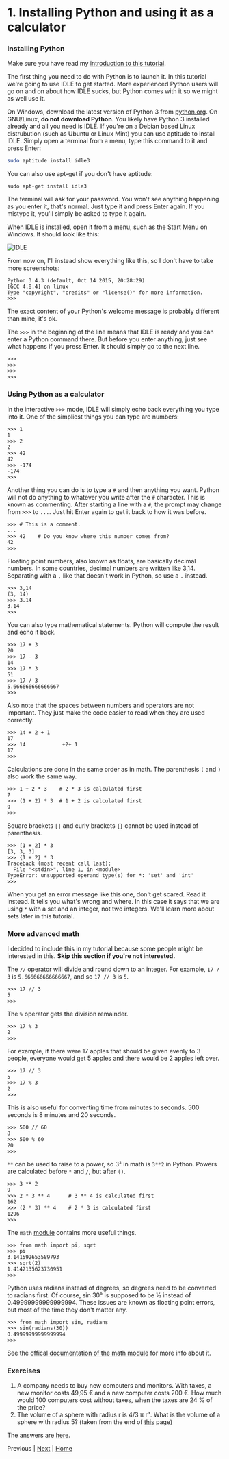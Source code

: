 # 1. Installing Python and using it as a calculator

### Installing Python

Make sure you have read my [introduction to this tutorial](README.md).

The first thing you need to do with Python is to launch it. In this tutorial we're going to use IDLE to get started. More experienced Python users will go on and on about how IDLE sucks, but Python comes with it so we might as well use it.

On Windows, download the latest version of Python 3 from [python.org](https://www.python.org/downloads/). On GNU/Linux, **do not download Python**. You likely have Python 3 installed already and all you need is IDLE. If you're on a Debian based Linux distrubution (such as Ubuntu or Linux Mint) you can use aptitude to install IDLE. Simply open a terminal from a menu, type this command to it and press Enter:

```sh
sudo aptitude install idle3
```

You can also use apt-get if you don't have aptitude:

    sudo apt-get install idle3

The terminal will ask for your password. You won't see anything happening as you enter it, that's normal. Just type it and press Enter again. If you mistype it, you'll simply be asked to type it again.

When IDLE is installed, open it from a menu, such as the Start Menu on Windows. It should look like this:

![IDLE](idle.png)

From now on, I'll instead show everything like this, so I don't have to take more screenshots:

    Python 3.4.3 (default, Oct 14 2015, 20:28:29) 
    [GCC 4.8.4] on linux
    Type "copyright", "credits" or "license()" for more information.
    >>>

The exact content of your Python's welcome message is probably different than mine, it's ok.

The `>>>` in the beginning of the line means that IDLE is ready and you can enter a Python command there. But before you enter anything, just see what happens if you press Enter. It should simply go to the next line.

    >>>
    >>>
    >>>
    >>>

### Using Python as a calculator

In the interactive `>>>` mode, IDLE will simply echo back everything you type into it. One of the simpliest things you can type are numbers:

    >>> 1
    1
    >>> 2
    2
    >>> 42
    42
    >>> -174
    -174
    >>>

Another thing you can do is to type a `#` and then anything you want. Python will not do anything to whatever you write after the `#` character. This is known as commenting. After starting a line with a `#`, the prompt may change from `>>>` to `...`. Just hit Enter again to get it back to how it was before.

    >>> # This is a comment.
    ... 
    >>> 42    # Do you know where this number comes from?
    42
    >>>

Floating point numbers, also known as floats, are basically decimal numbers. In some countries, decimal numbers are written like 3,14. Separating with a `,` like that doesn't work in Python, so use a `.` instead.

    >>> 3,14
    (3, 14)
    >>> 3.14
    3.14
    >>>

You can also type mathematical statements. Python will compute the result and echo it back.

    >>> 17 + 3
    20
    >>> 17 - 3
    14
    >>> 17 * 3
    51
    >>> 17 / 3
    5.666666666666667
    >>>

Also note that the spaces between numbers and operators are not important. They just make the code easier to read when they are used correctly.

    >>> 14 + 2 + 1
    17
    >>> 14            +2+ 1
    17
    >>>

Calculations are done in the same order as in math. The parenthesis `(` and `)` also work the same way.

    >>> 1 + 2 * 3    # 2 * 3 is calculated first
    7
    >>> (1 + 2) * 3  # 1 + 2 is calculated first
    9
    >>>

Square brackets `[]` and curly brackets `{}` cannot be used instead of parenthesis.

    >>> [1 + 2] * 3
    [3, 3, 3]
    >>> {1 + 2} * 3
    Traceback (most recent call last):
      File "<stdin>", line 1, in <module>
    TypeError: unsupported operand type(s) for *: 'set' and 'int'
    >>> 

When you get an error message like this one, don't get scared. Read it instead. It tells you what's wrong and where. In this case it says that we are using `*` with a set and an integer, not two integers. We'll learn more about sets later in this tutorial.

### More advanced math

I decided to include this in my tutorial because some people might be interested in this. **Skip this section if you're not interested.**

The `//` operator will divide and round down to an integer. For example, `17 / 3` is `5.666666666666667`, and so `17 // 3` is `5`.

    >>> 17 // 3
    5
    >>>

The `%` operator gets the division remainder.

    >>> 17 % 3
    2
    >>>

For example, if there were 17 apples that should be given evenly to 3 people, everyone would get 5 apples and there would be 2 apples left over.

    >>> 17 // 3
    5
    >>> 17 % 3
    2
    >>>

This is also useful for converting time from minutes to seconds. 500 seconds is 8 minutes and 20 seconds.

    >>> 500 // 60
    8
    >>> 500 % 60
    20
    >>>

`**` can be used to raise to a power, so 3² in math is `3**2` in Python. Powers are calculated before `*` and `/`, but after `()`.

    >>> 3 ** 2
    9
    >>> 2 * 3 ** 4      # 3 ** 4 is calculated first
    162
    >>> (2 * 3) ** 4    # 2 * 3 is calculated first
    1296
    >>>

The `math` [module](TODO) contains more useful things.

    >>> from math import pi, sqrt
    >>> pi
    3.141592653589793
    >>> sqrt(2)
    1.4142135623730951
    >>>

Python uses radians instead of degrees, so degrees need to be converted to radians first. Of course, sin 30° is supposed to be ½ instead of 0.49999999999999994. These issues are known as floating point errors, but most of the time they don't matter any.

    >>> from math import sin, radians
    >>> sin(radians(30))
    0.49999999999999994
    >>>

See the [offical documentation of the math module](https://docs.python.org/3/library/math.html) for more info about it.

### Exercises

1. A company needs to buy new computers and monitors. With taxes, a new monitor costs 49,95 € and a new computer costs 200 €. How much would 100 computers cost without taxes, when the taxes are 24 % of the price?
2. The volume of a sphere with radius r is 4/3 π r³. What is the volume of a sphere with radius 5? (taken from the end of [this](http://www.greenteapress.com/thinkpython/html/thinkpython003.html) page)

The answers are [here](answers.md).

Previous | [Next](2.md) | [Home](README.md)
